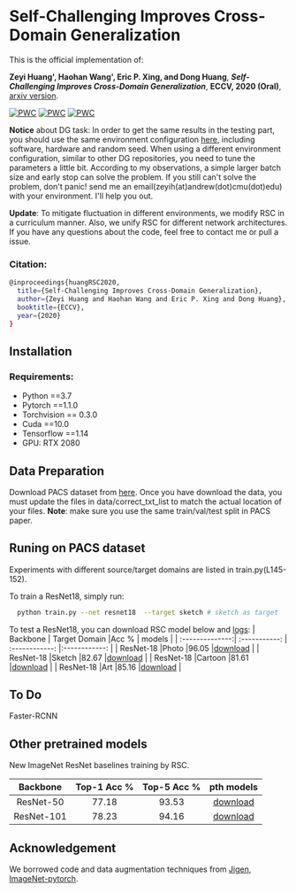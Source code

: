 # Self-Challenging Improves Cross-Domain Generalization

This is the official implementation of: 

**Zeyi Huang', Haohan Wang', Eric P. Xing, and Dong Huang**, ***Self-Challenging Improves Cross-Domain Generalization***, **ECCV, 2020 (Oral)**, [arxiv version](https://arxiv.org/abs/2007.02454).

[![PWC](https://img.shields.io/endpoint.svg?url=https://paperswithcode.com/badge/self-challenging-improves-cross-domain/domain-generalization-on-office-home)](https://paperswithcode.com/sota/domain-generalization-on-office-home?p=self-challenging-improves-cross-domain)
[![PWC](https://img.shields.io/endpoint.svg?url=https://paperswithcode.com/badge/self-challenging-improves-cross-domain/domain-generalization-on-pacs-2)](https://paperswithcode.com/sota/domain-generalization-on-pacs-2?p=self-challenging-improves-cross-domain)
[![PWC](https://img.shields.io/endpoint.svg?url=https://paperswithcode.com/badge/self-challenging-improves-cross-domain/domain-generalization-on-vlcs)](https://paperswithcode.com/sota/domain-generalization-on-vlcs?p=self-challenging-improves-cross-domain)

**Notice** about DG task: In order to get the same results in the testing part, you should use the same environment configuration [here](https://github.com/DeLightCMU/RSC/blob/master/Domain_Generalization/env.txt), including software, hardware and random seed. When using a different environment configuration, similar to other DG repositories, you need to tune the parameters a little bit. According to my observations, a simple larger batch size and early stop can solve the problem. If you still can't solve the problem, don't panic! send me an email(zeyih(at)andrew(dot)cmu(dot)edu) with your environment. I'll help you out.

**Update**: To mitigate fluctuation in different environments, we modify RSC in a curriculum manner. Also, we unify RSC for different network architectures. If you have any questions about the code, feel free to contact me or pull a issue.



### Citation: 

```bash
@inproceedings{huangRSC2020,
  title={Self-Challenging Improves Cross-Domain Generalization},
  author={Zeyi Huang and Haohan Wang and Eric P. Xing and Dong Huang},
  booktitle={ECCV},
  year={2020}
}
```

## Installation

### Requirements:

- Python ==3.7
- Pytorch ==1.1.0
- Torchvision == 0.3.0
- Cuda ==10.0
- Tensorflow ==1.14
- GPU: RTX 2080

## Data Preparation
Download PACS dataset from [here](http://www.eecs.qmul.ac.uk/~dl307/project_iccv2017). Once you have download the data, you must update the files in data/correct_txt_list to match the actual location of your files. **Note**: make sure you use the same train/val/test split in PACS paper.

## Runing on PACS dataset
Experiments with different source/target domains are listed in train.py(L145-152).

To train a ResNet18, simply run:
```bash
  python train.py --net resnet18  --target sketch # sketch as target
```

To test a ResNet18, you can download RSC model below and [logs](https://cmu.box.com/s/yvymx574mr9u76lhqfa01rynimy9tv1p):
| Backbone        | Target Domain |Acc %            | models |
| :--------------:| :-----------: | :------------:  |:------------: |
| ResNet-18       |Photo          |96.05            |[download](https://cmu.box.com/s/hma6aw2ubcjyxpczhto6zortwf8ufin6)   |
| ResNet-18       |Sketch         |82.67            |[download](https://cmu.box.com/s/hfhgwsciz2a6aeg8jhffgwt5yh3dvenq)   |
| ResNet-18       |Cartoon        |81.61            |[download](https://cmu.box.com/s/9rw7z2gxdlq9fsa5sfamjfj1xwj95d54)   |
| ResNet-18       |Art            |85.16            |[download](https://cmu.box.com/s/ixfrzmanpv9t0koutiuaax91a26ylgit)  |


## To Do
Faster-RCNN

## Other pretrained models
New ImageNet ResNet baselines training by RSC.

| Backbone        | Top-1 Acc % |Top-5 Acc % | pth models |
| :--------------:| :--------------: | :------------:  |:------------:  |
| ResNet-50       |77.18           |93.53            |[download](https://cmu.box.com/s/wpcy4mwkfm7gku3q4b115d5y1t69i4s4)   |
| ResNet-101      |78.23           |94.16            |[download](https://cmu.box.com/s/wpcy4mwkfm7gku3q4b115d5y1t69i4s4)   |


## Acknowledgement
We borrowed code and data augmentation techniques from [Jigen](https://github.com/fmcarlucci/JigenDG), [ImageNet-pytorch](https://github.com/pytorch/examples/tree/master/imagenet).

